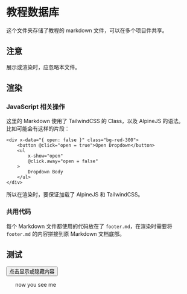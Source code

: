# 教程数据库

这个文件夹存储了教程的 markdown 文件，可以在多个项目件共享。

## 注意

展示或渲染时，应忽略本文件。

## 渲染

### JavaScript 相关操作

这里的 Markdown 使用了 TailwindCSS 的 Class，以及 AlpineJS 的语法。  
比如可能会有这样的片段：

```
<div x-data="{ open: false }" class="bg-red-300">
    <button @click="open = true">Open Dropdown</button>
    <ul
        x-show="open"
        @click.away="open = false"
    >
        Dropdown Body
    </ul>
</div>
```

所以在渲染时，要保证加载了 AlpineJS 和 TailwindCSS。

### 共用代码

每个 Markdown 文件都使用的代码放在了 `footer.md`，在渲染时需要将 `footer.md` 的内容拼接到原 Markdown 文档底部。

## 测试

<div x-data="{ open: false }" class="bg-sky-500/50 rounded-2xl justify-center flex flex-col">
    <button @click="open = true">点击显示或隐藏内容</button>
    <ul
        x-show="open"
        @click.away="open = false"
    >
        now you see me
    </ul>
</div>
